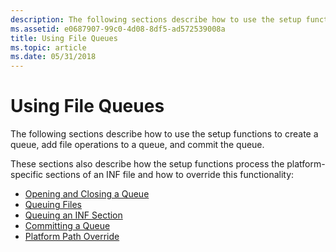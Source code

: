 ```yaml
---
description: The following sections describe how to use the setup functions to create a queue, add file operations to a queue, and commit the queue.
ms.assetid: e0687907-99c0-4d08-8df5-ad572539008a
title: Using File Queues
ms.topic: article
ms.date: 05/31/2018
---
```


# Using File Queues

The following sections describe how to use the setup functions to create a queue, add file operations to a queue, and commit the queue.

These sections also describe how the setup functions process the platform-specific sections of an INF file and how to override this functionality:

-   [Opening and Closing a Queue](opening-and-closing-a-queue.md)
-   [Queuing Files](queuing-files.md)
-   [Queuing an INF Section](queuing-an-inf-section.md)
-   [Committing a Queue](committing-a-queue.md)
-   [Platform Path Override](platform-path-override.md)

 

 




